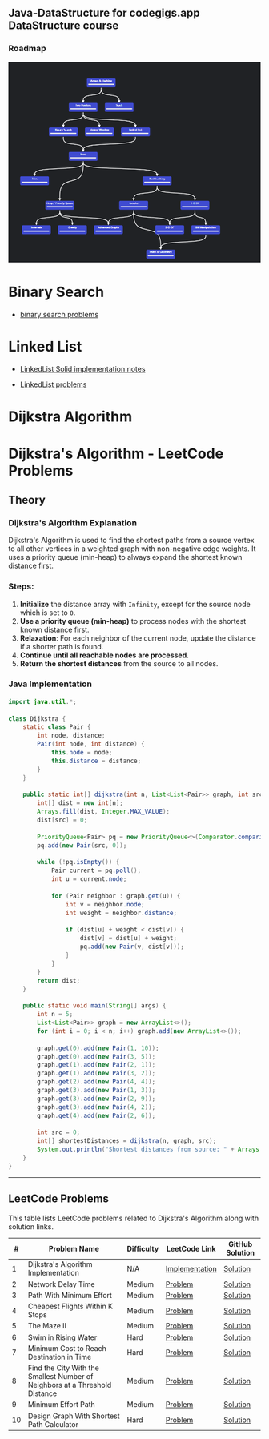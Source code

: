 ## Java-DataStructure for codegigs.app DataStructure course
### Roadmap
![Roadmap](src/roadmap.html.png)  
# Binary Search 
- [binary search problems](src/binary_search/neetcode_roadmap.md)

# Linked List
- [LinkedList Solid implementation notes](src/linkedlist/notes.md)

- [LinkedList problems ](src/linkedlist/problems.md)

# Dijkstra Algorithm 
  # Dijkstra's Algorithm - LeetCode Problems
  
  ## Theory
  
  ### Dijkstra's Algorithm Explanation
  Dijkstra's Algorithm is used to find the shortest paths from a source vertex to all other vertices in a weighted graph with non-negative edge weights. It uses a priority queue (min-heap) to always expand the shortest known distance first.
  
  ### Steps:
  1. **Initialize** the distance array with `Infinity`, except for the source node which is set to `0`.
  2. **Use a priority queue (min-heap)** to process nodes with the shortest known distance first.
  3. **Relaxation**: For each neighbor of the current node, update the distance if a shorter path is found.
  4. **Continue until all reachable nodes are processed**.
  5. **Return the shortest distances** from the source to all nodes.
  
  ### Java Implementation
  ```java
  import java.util.*;
  
  class Dijkstra {
      static class Pair {
          int node, distance;
          Pair(int node, int distance) {
              this.node = node;
              this.distance = distance;
          }
      }
      
      public static int[] dijkstra(int n, List<List<Pair>> graph, int src) {
          int[] dist = new int[n];
          Arrays.fill(dist, Integer.MAX_VALUE);
          dist[src] = 0;
          
          PriorityQueue<Pair> pq = new PriorityQueue<>(Comparator.comparingInt(p -> p.distance));
          pq.add(new Pair(src, 0));
          
          while (!pq.isEmpty()) {
              Pair current = pq.poll();
              int u = current.node;
              
              for (Pair neighbor : graph.get(u)) {
                  int v = neighbor.node;
                  int weight = neighbor.distance;
                  
                  if (dist[u] + weight < dist[v]) {
                      dist[v] = dist[u] + weight;
                      pq.add(new Pair(v, dist[v]));
                  }
              }
          }
          return dist;
      }
      
      public static void main(String[] args) {
          int n = 5;
          List<List<Pair>> graph = new ArrayList<>();
          for (int i = 0; i < n; i++) graph.add(new ArrayList<>());
          
          graph.get(0).add(new Pair(1, 10));
          graph.get(0).add(new Pair(3, 5));
          graph.get(1).add(new Pair(2, 1));
          graph.get(1).add(new Pair(3, 2));
          graph.get(2).add(new Pair(4, 4));
          graph.get(3).add(new Pair(1, 3));
          graph.get(3).add(new Pair(2, 9));
          graph.get(3).add(new Pair(4, 2));
          graph.get(4).add(new Pair(2, 6));
          
          int src = 0;
          int[] shortestDistances = dijkstra(n, graph, src);
          System.out.println("Shortest distances from source: " + Arrays.toString(shortestDistances));
      }
  }
  ```
  
  ---
  
  ## LeetCode Problems
  
  This table lists LeetCode problems related to Dijkstra's Algorithm along with solution links.
  
  | #  | Problem Name | Difficulty | LeetCode Link | GitHub Solution |
  |----|-------------|------------|---------------|----------------|
  | 1  | Dijkstra's Algorithm Implementation | N/A | [Implementation](https://github.com/yourusername/dijkstra-implementation) | [Solution](https://github.com/yourusername/dijkstra-implementation) |
  | 2  | Network Delay Time | Medium | [Problem](https://leetcode.com/problems/network-delay-time/) | [Solution](https://github.com/yourusername/network-delay-time) |
  | 3  | Path With Minimum Effort | Medium | [Problem](https://leetcode.com/problems/path-with-minimum-effort/) | [Solution](https://github.com/yourusername/path-with-minimum-effort) |
  | 4  | Cheapest Flights Within K Stops | Medium | [Problem](https://leetcode.com/problems/cheapest-flights-within-k-stops/) | [Solution](https://github.com/yourusername/cheapest-flights-k-stops) |
  | 5  | The Maze II | Medium | [Problem](https://leetcode.com/problems/the-maze-ii/) | [Solution](https://github.com/yourusername/the-maze-ii) |
  | 6  | Swim in Rising Water | Hard | [Problem](https://leetcode.com/problems/swim-in-rising-water/) | [Solution](https://github.com/yourusername/swim-in-rising-water) |
  | 7  | Minimum Cost to Reach Destination in Time | Hard | [Problem](https://leetcode.com/problems/minimum-cost-to-reach-destination-in-time/) | [Solution](https://github.com/yourusername/minimum-cost-reach-destination) |
  | 8  | Find the City With the Smallest Number of Neighbors at a Threshold Distance | Medium | [Problem](https://leetcode.com/problems/find-the-city-with-the-smallest-number-of-neighbors-at-a-threshold-distance/) | [Solution](https://github.com/yourusername/find-the-city-smallest-neighbors) |
  | 9  | Minimum Effort Path | Medium | [Problem](https://leetcode.com/problems/minimum-effort-path/) | [Solution](https://github.com/yourusername/minimum-effort-path) |
  | 10 | Design Graph With Shortest Path Calculator | Hard | [Problem](https://leetcode.com/problems/design-graph-with-shortest-path-calculator/) | [Solution](https://github.com/yourusername/design-graph-shortest-path) |
